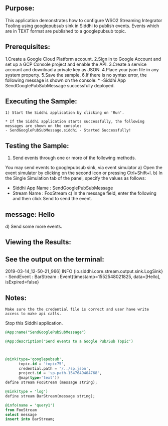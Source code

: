 

## Purpose:
This application demonstrates how to configure WSO2 Streaming Integrator Tooling using googlepubsub sink in Siddhi to publish events. Events which are in TEXT format are published to a googlepubsub topic.

## Prerequisites:
1.Create a Google Cloud Platform account.
2.Sign in to Google Account and set up a GCP Console project and enable the API.
3.Create a service account and download a private key as JSON.
4.Place your json file in any system property.
5.Save the sample.
6.If there is no syntax error, the following message is shown on the console:
	        * -Siddhi App SendGooglePubSubMessage successfully deployed.


## Executing the Sample:
	1) Start the Siddhi application by clicking on 'Run'.

	* If the Siddhi application starts successfully, the following messages are shown on the console:
	- SendGooglePubSubMessage.siddhi - Started Successfully!

## Testing the Sample:
1) Send events through one or more of the following methods.

You may send events to googlepubsub sink, via event simulator
a) Open the event simulator by clicking on the second icon or pressing Ctrl+Shift+I.
b) In the Single Simulation tab of the panel, specify the values as follows:
* Siddhi App Name  : SendGooglePubSubMessage
* Stream Name      : FooStream
c) In the message field, enter the following and then click Send to send the event.
## message: Hello
d) Send some more events.

## Viewing the Results:
## See the output on the terminal:
2019-03-14_12-50-21_966] INFO {io.siddhi.core.stream.output.sink.LogSink} - SendEvent : BarStream : Event{timestamp=1552548021825, data=[Hello], isExpired=false}

## Notes:
	Make sure the the credential file is correct and user have write access to make api calls.
Stop this Siddhi application.

```sql
@App:name("SendGooglePubSubMessage")

@App:description('Send events to a Google Pub/Sub Topic')



@sink(type='googlepubsub', 
      topic.id = 'topic75',
      credential.path = '/../sp.json',
      project.id = 'sp-path-1547649404768',
      @map(type='text'))
define stream FooStream (message string);

@sink(type = 'log')
define stream BarStream(message string);

@info(name = 'query1')
from FooStream
select message 
insert into BarStream;
```